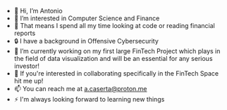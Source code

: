 - 👋 Hi, I’m Antonio 
- 👀 I’m interested in Computer Science and Finance
- 📰 That means I spend all my time looking at code or reading financial reports
- 🔒 I have a background in Offensive Cybersecurity
- 🌱 I’m currently working on my first large FinTech Project which plays in the field of data visualization and will be an essential for any serious investor!
- 💞️ If you're interested in collaborating specifically in the FinTech Space hit me up!
- 📫 You can reach me at a.caserta@proton.me
- ⚡ I'm always looking forward to learning new things

<!---
amstrdm/amstrdm is a ✨ special ✨ repository because its `README.md` (this file) appears on your GitHub profile.
You can click the Preview link to take a look at your changes.
--->

